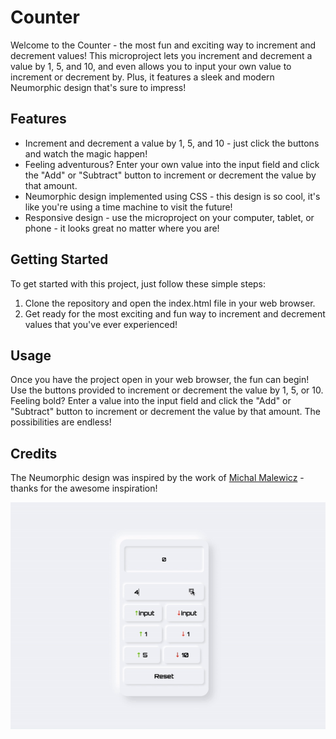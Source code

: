 # Counter
Welcome to the Counter - the most fun and exciting way to increment and decrement values! This microproject lets you increment and decrement a value by 1, 5, and 10, and even allows you to input your own value to increment or decrement by. Plus, it features a sleek and modern Neumorphic design that's sure to impress!

## Features
- Increment and decrement a value by 1, 5, and 10 - just click the buttons and watch the magic happen!
- Feeling adventurous? Enter your own value into the input field and click the "Add" or "Subtract" button to increment or decrement the value by that amount.
- Neumorphic design implemented using CSS - this design is so cool, it's like you're using a time machine to visit the future!
- Responsive design - use the microproject on your computer, tablet, or phone - it looks great no matter where you are!

## Getting Started

To get started with this project, just follow these simple steps:

1. Clone the repository and open the index.html file in your web browser.
2. Get ready for the most exciting and fun way to increment and decrement values that you've ever experienced!

## Usage

Once you have the project open in your web browser, the fun can begin! Use the buttons provided to increment or decrement the value by 1, 5, or 10. Feeling bold? Enter a value into the input field and click the "Add" or "Subtract" button to increment or decrement the value by that amount. The possibilities are endless!

## Credits

The Neumorphic design was inspired by the work of [Michal Malewicz](https://twitter.com/michalmalewicz) - thanks for the awesome inspiration!

![Screenshot 1](./screenshots/demo.gif)